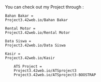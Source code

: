 You can check out my Project through : 
  
	Bahan Bakar =
    Project3.42web.io/Bahan Bakar
  
	Rental Motor =
    Project3.42web.io/Rental Motor
  
	Data Siswa =
    Project3.42web.io/Data Siswa
  
	Kasir =
    Project3.42web.io/Kasir
    
    	ATS Project =
 		Project3.42web.io/ATSproject3
 		Project3.42web.io/ATSproject3-BOOSTRAP
